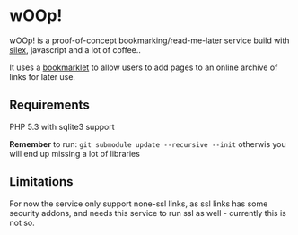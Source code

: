 wOOp!
=====

wOOp! is a proof-of-concept bookmarking/read-me-later service build with [silex][sx], javascript and a lot of coffee..

It uses a [bookmarklet][bl] to allow users to add pages to an online archive of links for later use.

Requirements
------------

  PHP 5.3 with sqlite3 support


__Remember__ to run: `git submodule update --recursive --init` otherwis you will end up missing a lot of libraries


Limitations
-----------

For now the service only support none-ssl links, as ssl links has some security addons, and needs this service to run ssl as well - currently this is not so.


[bl]: http://en.wikipedia.org/wiki/Bookmarklet
[sx]: http://silex.sensiolabs.org/

